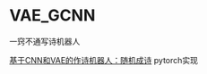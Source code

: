 # VAE_GCNN
一窍不通写诗机器人

[基于CNN和VAE的作诗机器人：随机成诗](https://kexuekexue.fm/archives/5332/comment-page-2#comments) pytorch实现
